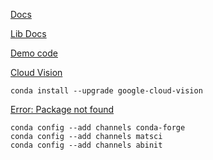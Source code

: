 [Docs](https://cloud.google.com/vision/docs/quickstart-client-libraries#client-libraries-install-python)

[Lib Docs](https://googleapis.dev/python/vision/latest/index.html)

[Demo code](https://cloud.google.com/vision/docs/libraries)

[Cloud Vision](https://cloud.google.com/vision/docs/quickstart-client-libraries#client-libraries-install-python)
```
conda install --upgrade google-cloud-vision
```
[Error: Package not found](https://github.com/abinit/abipy/issues/174)
```
conda config --add channels conda-forge
conda config --add channels matsci
conda config --add channels abinit
```

